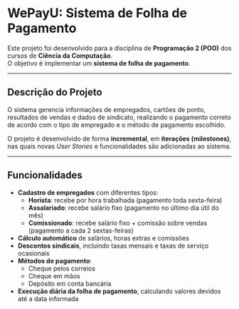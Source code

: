 # WePayU: Sistema de Folha de Pagamento

Este projeto foi desenvolvido para a disciplina de **Programação 2 (POO)** dos cursos de **Ciência da Computação**.  
O objetivo é implementar um **sistema de folha de pagamento**.

---

## Descrição do Projeto

O sistema gerencia informações de empregados, cartões de ponto, resultados de vendas e dados de sindicato, realizando o pagamento correto de acordo com o tipo de empregado e o método de pagamento escolhido.

O projeto é desenvolvido de forma **incremental**, em **iterações (milestones)**, nas quais novas *User Stories* e funcionalidades são adicionadas ao sistema.

---

## Funcionalidades

- **Cadastro de empregados** com diferentes tipos:
  - **Horista**: recebe por hora trabalhada (pagamento toda sexta-feira)
  - **Assalariado**: recebe salário fixo (pagamento no último dia útil do mês)
  - **Comissionado**: recebe salário fixo + comissão sobre vendas (pagamento a cada 2 sextas-feiras)
- **Cálculo automático** de salários, horas extras e comissões
- **Descontos sindicais**, incluindo taxas mensais e taxas de serviço ocasionais
- **Métodos de pagamento**:
  - Cheque pelos correios  
  - Cheque em mãos  
  - Depósito em conta bancária
- **Execução diária da folha de pagamento**, calculando valores devidos até a data informada
